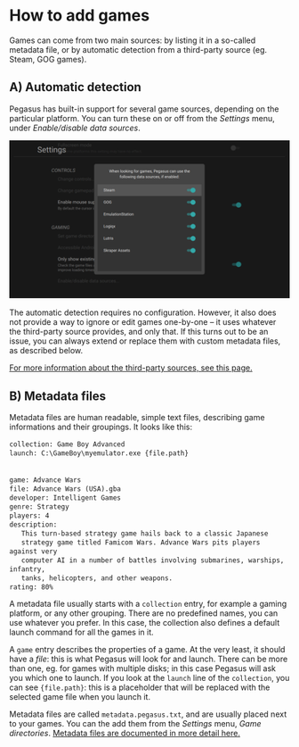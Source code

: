 # How to add games

Games can come from two main sources: by listing it in a so-called metadata file, or by automatic detection from a third-party source (eg. Steam, GOG games).


## A) Automatic detection

Pegasus has built-in support for several game sources, depending on the particular platform. You can turn these on or off from the _Settings_ menu, under _Enable/disable data sources_.

![Data sources](img/datasources.png)

The automatic detection requires no configuration. However, it also does not provide a way to ignore or edit games one-by-one – it uses whatever the third-party source provides, and only that. If this turns out to be an issue, you can always extend or replace them with custom metadata files, as described below.

[For more information about the third-party sources, see this page.](meta-sources.md)


## B) Metadata files

Metadata files are human readable, simple text files, describing game informations and their groupings. It looks like this:

```make
collection: Game Boy Advanced
launch: C:\GameBoy\myemulator.exe {file.path}


game: Advance Wars
file: Advance Wars (USA).gba
developer: Intelligent Games
genre: Strategy
players: 4
description:
   This turn-based strategy game hails back to a classic Japanese
   strategy game titled Famicom Wars. Advance Wars pits players against very
   computer AI in a number of battles involving submarines, warships, infantry,
   tanks, helicopters, and other weapons.
rating: 80%
```

A metadata file usually starts with a `collection` entry, for example a gaming platform, or any other grouping. There are no predefined names, you can use whatever you prefer. In this case, the collection also defines a default launch command for all the games in it.

A `game` entry describes the properties of a game. At the very least, it should have a _file_: this is what Pegasus will look for and launch. There can be more than one, eg. for games with multiple disks; in this case Pegasus will ask you which one to launch. If you look at the `launch` line of the `collection`, you can see `{file.path}`: this is a placeholder that will be replaced with the selected game file when you launch it.

Metadata files are called `metadata.pegasus.txt`, and are usually placed next to your games. You can the add them from the _Settings_ menu, _Game directories_. [Metadata files are documented in more detail here.](meta-files.md)
